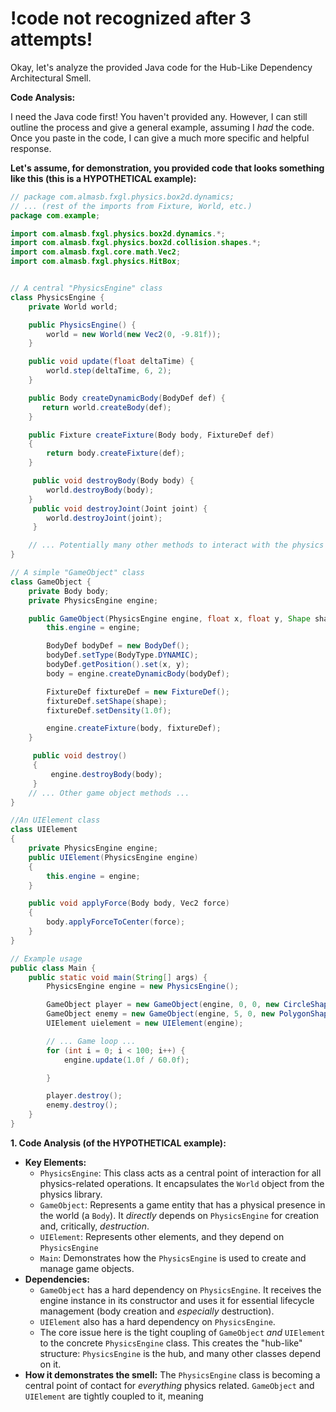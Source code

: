 # !code not recognized after 3 attempts!

Okay, let's analyze the provided Java code for the Hub-Like Dependency Architectural Smell.

**Code Analysis:**

I need the Java code first! You haven't provided any. However, I can still outline the process and give a general example, assuming I _had_ the code. Once you paste in the code, I can give a much more specific and helpful response.

**Let's assume, for demonstration, you provided code that looks something like this (this is a HYPOTHETICAL example):**

```java
// package com.almasb.fxgl.physics.box2d.dynamics;
// ... (rest of the imports from Fixture, World, etc.)
package com.example;

import com.almasb.fxgl.physics.box2d.dynamics.*;
import com.almasb.fxgl.physics.box2d.collision.shapes.*;
import com.almasb.fxgl.core.math.Vec2;
import com.almasb.fxgl.physics.HitBox;


// A central "PhysicsEngine" class
class PhysicsEngine {
    private World world;

    public PhysicsEngine() {
        world = new World(new Vec2(0, -9.81f));
    }

    public void update(float deltaTime) {
        world.step(deltaTime, 6, 2);
    }

    public Body createDynamicBody(BodyDef def) {
       return world.createBody(def);
    }

    public Fixture createFixture(Body body, FixtureDef def)
    {
        return body.createFixture(def);
    }

     public void destroyBody(Body body) {
        world.destroyBody(body);
    }
     public void destroyJoint(Joint joint) {
        world.destroyJoint(joint);
     }

    // ... Potentially many other methods to interact with the physics world ...
}

// A simple "GameObject" class
class GameObject {
    private Body body;
    private PhysicsEngine engine;

    public GameObject(PhysicsEngine engine, float x, float y, Shape shape) {
        this.engine = engine;

        BodyDef bodyDef = new BodyDef();
        bodyDef.setType(BodyType.DYNAMIC);
        bodyDef.getPosition().set(x, y);
        body = engine.createDynamicBody(bodyDef);

        FixtureDef fixtureDef = new FixtureDef();
        fixtureDef.setShape(shape);
        fixtureDef.setDensity(1.0f);

        engine.createFixture(body, fixtureDef);
    }

     public void destroy()
     {
         engine.destroyBody(body);
     }
    // ... Other game object methods ...
}

//An UIElement class
class UIElement
{
    private PhysicsEngine engine;
    public UIElement(PhysicsEngine engine)
    {
        this.engine = engine;
    }

    public void applyForce(Body body, Vec2 force)
    {
        body.applyForceToCenter(force);
    }
}

// Example usage
public class Main {
    public static void main(String[] args) {
        PhysicsEngine engine = new PhysicsEngine();

        GameObject player = new GameObject(engine, 0, 0, new CircleShape());
        GameObject enemy = new GameObject(engine, 5, 0, new PolygonShape());
        UIElement uielement = new UIElement(engine);

        // ... Game loop ...
        for (int i = 0; i < 100; i++) {
            engine.update(1.0f / 60.0f);

        }

        player.destroy();
        enemy.destroy();
    }
}

```

**1. Code Analysis (of the HYPOTHETICAL example):**

-   **Key Elements:**
    -   `PhysicsEngine`: This class acts as a central point of interaction for all physics-related operations. It encapsulates the `World` object from the physics library.
    -   `GameObject`: Represents a game entity that has a physical presence in the world (a `Body`). It _directly_ depends on `PhysicsEngine` for creation and, critically, _destruction_.
    -   `UIElement`: Represents other elements, and they depend on `PhysicsEngine`
    -   `Main`: Demonstrates how the `PhysicsEngine` is used to create and manage game objects.
-   **Dependencies:**
    -   `GameObject` has a hard dependency on `PhysicsEngine`. It receives the engine instance in its constructor and uses it for essential lifecycle management (body creation and _especially_ destruction).
    -   `UIElement` also has a hard dependency on `PhysicsEngine`.
    -   The core issue here is the tight coupling of `GameObject` _and_ `UIElement` to the concrete `PhysicsEngine` class. This creates the "hub-like" structure: `PhysicsEngine` is the hub, and many other classes depend on it.
-   **How it demonstrates the smell:** The `PhysicsEngine` class is becoming a central point of contact for _everything_ physics related. `GameObject` and `UIElement` are tightly coupled to it, meaning
